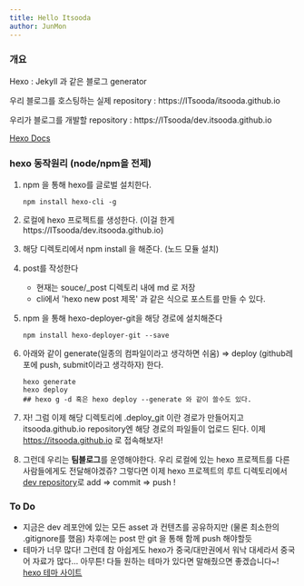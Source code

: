 ```yaml
---
title: Hello Itsooda
author: JunMon
---
```

### 개요

Hexo : Jekyll 과 같은 블로그 generator

우리 블로그를 호스팅하는 실제 repository : https://ITsooda/itsooda.github.io

우리가 블로그를 개발할 repository : https://ITsooda/dev.itsooda.github.io

[Hexo Docs](https://hexo.io/ko/docs/)



### hexo 동작원리 (node/npm을 전제)

1. npm 을 통해 hexo를 글로벌 설치한다.

   ```shell
   npm install hexo-cli -g
   ```

2. 로컬에 hexo 프로젝트를 생성한다. (이걸 한게 https://ITsooda/dev.itsooda.github.io)

3. 해당 디렉토리에서 npm install 을 해준다. (노드 모듈 설치)

4. post를 작성한다

   - 현재는 souce/_post 디렉토리 내에 md 로 저장
   - cli에서 'hexo new post 제목' 과 같은 식으로 포스트를 만들 수 있다.

5. npm 을 통해 hexo-deployer-git을 해당 경로에  설치해준다

   ```shell
   npm install hexo-deployer-git --save
   ```

6. 아래와 같이 generate(일종의 컴파일이라고 생각하면 쉬움) => deploy (github레포에 push, submit이라고 생각하자) 한다.

   ```shell
   hexo generate
   hexo deploy
   ## hexo g -d 혹은 hexo deploy --generate 와 같이 쓸수도 있다.
   ```

7. 자! 그럼 이제 해당 디렉토리에 .deploy_git 이란 경로가 만들어지고 itsooda.github.io repository엔 해당 경로의 파일들이 업로드 된다.
   이제 https://itsooda.github.io 로 접속해보자!

8. 그런데 우리는 **팀블로그**를 운영해야한다. 우리 로컬에 있는 hexo 프로젝트를 다른 사람들에게도 전달해야겠쥬? 그렇다면 이제 hexo 프로젝트의 루트 디렉토리에서 [dev repository](https://ITsooda/dev.itsooda.github.io)로 add => commit => push !



### To Do

- 지금은 dev 레포안에 있는 모든 asset 과 컨텐츠를 공유하지만 (물론 최소한의 .gitignore를 했음) 차후에는 post 만 git 을 통해 함께 push 해야할듯
- 테마가 너무 많다! 그런데 참 아쉽게도 hexo가 중국/대만권에서 워낙 대세라서 중국어 자료가 많다... 아무튼! 다들 원하는 테마가 있다면 말해줬으면 좋겠습니다~!
  [hexo 테마 사이트](https://hexo.io/themes/)